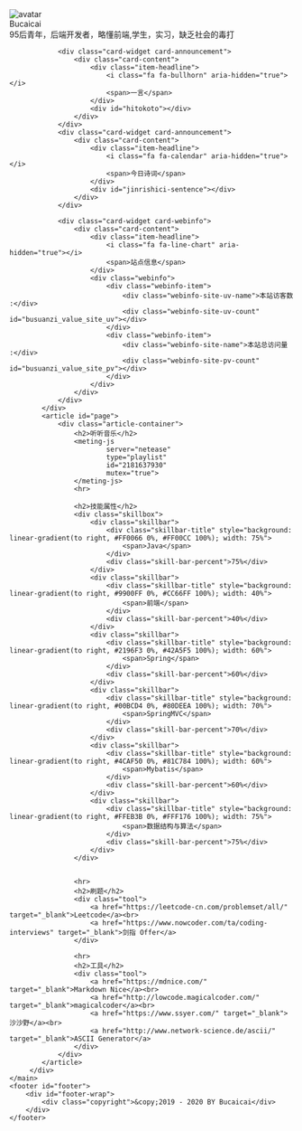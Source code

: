 <html lang="zh">
<head>
    <meta charset="UTF-8">
    <meta http-equiv="X-UA-Compatible" content="IE=edge">
    <meta name="viewport" content="width=device-width,initial-scale=1,maximum-scale=5">
    <title>不才才 bucaicai</title>
    <meta name="description" content="95后青年，后端开发者，略懂前端, 学生，实习，缺乏社会的毒打">
    <meta name="keywords" content="Java,Spring,个人博客，微信小程序，博客">
    <meta name="format-detection" content="telephone=no">
    <link rel="shortcut icon" href="favicon.ico">
    <link rel="stylesheet" href="static/css/index.css">
    <link rel="stylesheet" href="https://cdn.jsdelivr.net/npm/font-awesome@4.7.0/css/font-awesome.min.css">
    <link rel="stylesheet" href="https://cdn.jsdelivr.net/npm/jquery.fancybox@2.1.5/source/jquery.fancybox.css">
    <script type="text/javascript">
        if (!!window.ActiveXObject || "ActiveXObject" in window) { //is IE?
            alert('朋友，上古浏览器不支持呢~');
        }
    </script>
</head>
<body>
<div id="body-wrap">
    <nav class="not_index_bg" id="nav" style="background-image:url(https://api.ixiaowai.cn/api/api.php)">
        <div id="page_site-info">
            <div id="site-title">
                <span class="blogtitle"></span>
                <script src="https://cdn.jsdelivr.net/npm/typed.js@2.0.11"></script>
                <script>
                    var typed = new Typed(".blogtitle", {
                        strings: ['求知若饥，虚心若愚','Stay Hungry Stay Foolish'],
                        startDelay: 300,
                        typeSpeed: 100,
                        loop: true,
                        backSpeed: 50,
                        showCursor: true
                    });
                </script>
            </div>
        </div>
    </nav>
    <main id="content-outer">
        <div class="layout_page" id="content-inner">
            <div class="aside_content" id="aside_content">
                <div class="card-widget card-info">
                    <div class="card-content">
                        <div class="card-info-avatar is-center">
                            <img class="avatar-img" src="https://cdn.jsdelivr.net/gh/laoxuai/images/image/20200125221102.png" alt="avatar">
                            <div class="author-info__name">Bucaicai</div>
                            <div class="author-info__description">95后青年，后端开发者，略懂前端,学生，实习，缺乏社会的毒打</div>
                        </div>
                        <div class="card-info-social-icons is-center">
                            <a class="social-icon" href="https://github.com/laoxuai" target="_blank">
                                <i class="fa fa-github"></i>
                            </a>
                            <a class="social-icon" href="mailto:878006658@qq.com" target="_blank">
                                <i class="fa fa-envelope" aria-hidden="true"></i>
                            </a>
                        </div>
                    </div>
                </div>
								
                <div class="card-widget card-announcement">
                    <div class="card-content">
                        <div class="item-headline">
                            <i class="fa fa-bullhorn" aria-hidden="true"></i>
                            <span>一言</span>
                        </div>
                        <div id="hitokoto"></div>
                    </div>
                </div>
                <div class="card-widget card-announcement">
                    <div class="card-content">
                        <div class="item-headline">
                            <i class="fa fa-calendar" aria-hidden="true"></i>
                            <span>今日诗词</span>
                        </div>
                        <div id="jinrishici-sentence"></div>
                    </div>
                </div>

                <div class="card-widget card-webinfo">
                    <div class="card-content">
                        <div class="item-headline">
                            <i class="fa fa-line-chart" aria-hidden="true"></i>
                            <span>站点信息</span>
                        </div>
                        <div class="webinfo">
                            <div class="webinfo-item">
                                <div class="webinfo-site-uv-name">本站访客数 :</div>
                                <div class="webinfo-site-uv-count" id="busuanzi_value_site_uv"></div>
                            </div>
                            <div class="webinfo-item">
                                <div class="webinfo-site-name">本站总访问量 :</div>
                                <div class="webinfo-site-pv-count" id="busuanzi_value_site_pv"></div>
                            </div>
                        </div>
                    </div>
                </div>
            </div>
            <article id="page">
                <div class="article-container">
                    <h2>听听音乐</h2>
                    <meting-js
                            server="netease"
                            type="playlist"
                            id="2181637930"
                            mutex="true">
                    </meting-js>
                    <hr>
                    
					<h2>技能属性</h2>
					<div class="skillbox">
						<div class="skillbar">
							<div class="skillbar-title" style="background: linear-gradient(to right, #FF0066 0%, #FF00CC 100%); width: 75%">
								<span>Java</span>
							</div>
							<div class="skill-bar-percent">75%</div>
						</div>
						<div class="skillbar">
							<div class="skillbar-title" style="background: linear-gradient(to right, #9900FF 0%, #CC66FF 100%); width: 40%">
								<span>前端</span>
							</div>
							<div class="skill-bar-percent">40%</div>
						</div>
						<div class="skillbar">
							<div class="skillbar-title" style="background: linear-gradient(to right, #2196F3 0%, #42A5F5 100%); width: 60%">
								<span>Spring</span>
							</div>
							<div class="skill-bar-percent">60%</div>
						</div>
						<div class="skillbar">
							<div class="skillbar-title" style="background: linear-gradient(to right, #00BCD4 0%, #80DEEA 100%); width: 70%">
								<span>SpringMVC</span>
							</div>
							<div class="skill-bar-percent">70%</div>
						</div>
						<div class="skillbar">
							<div class="skillbar-title" style="background: linear-gradient(to right, #4CAF50 0%, #81C784 100%); width: 60%">
								<span>Mybatis</span>
							</div>
							<div class="skill-bar-percent">60%</div>
						</div>
						<div class="skillbar">
							<div class="skillbar-title" style="background: linear-gradient(to right, #FFEB3B 0%, #FFF176 100%); width: 75%">
								<span>数据结构与算法</span>
							</div>
							<div class="skill-bar-percent">75%</div>
						</div>
					</div>


                    <hr>
					<h2>刷题</h2>
                    <div class="tool">
                        <a href="https://leetcode-cn.com/problemset/all/" target="_blank">Leetcode</a><br>
						<a href="https://www.nowcoder.com/ta/coding-interviews" target="_blank">剑指 Offer</a>				
                    </div>
					
					<hr>
                    <h2>工具</h2>
                    <div class="tool">
                        <a href="https://mdnice.com/" target="_blank">Markdown Nice</a><br>
						<a href="http://lowcode.magicalcoder.com/" target="_blank">magicalcoder</a><br>
						<a href="https://www.ssyer.com/" target="_blank">沙沙野</a><br>						
						<a href="http://www.network-science.de/ascii/" target="_blank">ASCII Generator</a>						
                    </div>
                </div>
            </article>
         </div>
    </main>
    <footer id="footer">
        <div id="footer-wrap">
            <div class="copyright">&copy;2019 - 2020 BY Bucaicai</div>
        </div>
    </footer>
</div>
<script src="https://cdn.jsdelivr.net/npm/jquery@3.4.1/dist/jquery.min.js"></script>
<script src="https://cdn.jsdelivr.net/npm/jquery.fancybox@2.1.5/source/jquery.fancybox.js"></script>
<script async src="//busuanzi.ibruce.info/busuanzi/2.3/busuanzi.pure.mini.js"></script>
<script src="https://cdn.jsdelivr.net/npm/instant.page@3.0.0/instantpage.js" type="module"></script>
<script src="https://cdn.jsdelivr.net/npm/lazysizes@5.2.0/lazysizes.min.js" async></script>
<!-- aplayer、meting -->
<link rel="stylesheet" href="https://cdn.jsdelivr.net/npm/aplayer/dist/APlayer.min.css">
<script src="https://cdn.jsdelivr.net/npm/aplayer/dist/APlayer.min.js"></script>
<script src="https://cdn.jsdelivr.net/npm/meting@2/dist/Meting.min.js"></script>
<!--   一言、今日诗词   -->
<script src="https://v1.hitokoto.cn/?encode=js&select=%23hitokoto" defer></script>
<script src="https://sdk.jinrishici.com/v2/browser/jinrishici.js" charset="utf-8"></script>
<!--鼠标点击效果-->
<script src="https://cdn.jsdelivr.net/gh/TRHX/CDN-for-itrhx.com@3.0.8/js/maodian.js"></script>
    
<script type="text/javascript">
    console.clear();
    console.log("%c 有朋自远方来, 不亦说乎.", "background:#24272A; color:#ffffff", "");
    console.log("%c Github %c", "background:#24272A; color:#ffffff", "", "https://github.com/laoxuai");
    console.log("%c 版本号: %c", "background:#24272A; color:#ffffff", "", "1.0.0");


(function($){
	$.fn.snow = function(options){
	var $flake = $('<div id="snowbox" />').css({'position': 'absolute','z-index':'9999', 'top': '-50px'}).html('&#10052;'),
	documentHeight 	= $(document).height(),
	documentWidth	= $(document).width(),
	defaults = {
		minSize		: 10,
		maxSize		: 20,
		newOn		: 1000,
		flakeColor	: "#AFDAEF" /* 此处可以定义雪花颜色，若要白色可以改为#FFFFFF */
	},
	options	= $.extend({}, defaults, options);
	var interval= setInterval( function(){
	var startPositionLeft = Math.random() * documentWidth - 100,
	startOpacity = 0.5 + Math.random(),
	sizeFlake = options.minSize + Math.random() * options.maxSize,
	endPositionTop = documentHeight - 200,
	endPositionLeft = startPositionLeft - 500 + Math.random() * 500,
	durationFall = documentHeight * 10 + Math.random() * 5000;
	$flake.clone().appendTo('body').css({
		left: startPositionLeft,
		opacity: startOpacity,
		'font-size': sizeFlake,
		color: options.flakeColor
	}).animate({
		top: endPositionTop,
		left: endPositionLeft,
		opacity: 0.2
	},durationFall,'linear',function(){
		$(this).remove()
	});
	}, options.newOn);
    };
})(jQuery);
$(function(){
    $.fn.snow({ 
	    minSize: 5, /* 定义雪花最小尺寸 */
	    maxSize: 50,/* 定义雪花最大尺寸 */
	    newOn: 800  /* 定义密集程度，数字越小越密集 */
    });
});

// 浏览器搞笑标题
var OriginTitle = document.title;
var titleTime;
document.addEventListener('visibilitychange', function () {
    if (document.hidden) {
        // $('[rel="icon"]').attr('href', "/funny.ico");
        document.title = '╭(°A°`)╮ 页面崩溃啦 ~';
        clearTimeout(titleTime);
    }
    else {
        $('[rel="icon"]').attr('href', "/favicon.ico");
        document.title = '(ฅ>ω<*ฅ) 噫又好啦 ~' + OriginTitle;
        titleTime = setTimeout(function () {
            document.title = OriginTitle;
        }, 2000);
    }
});
</script>
</body>
</html>
